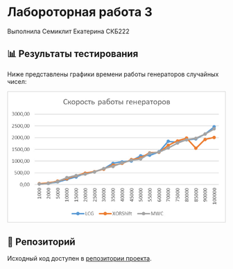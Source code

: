 # Лабороторная работа 3

Выполнила Семиклит Екатерина СКБ222

## 📊 Результаты тестирования

Ниже представлены графики времени работы генераторов случайных чисел:

![Статистика 1](docs/img/graph.jpg)


## 🔗 Репозиторий

Исходный код доступен в [репозитории проекта](https://github.com/BigSnowHill/Programming-Techniques-LW3).
